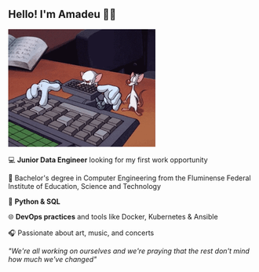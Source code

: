 ## Hello! I'm Amadeu 🧔🏻

![](https://github.com/amadeuchacar/amadeuchacar/blob/main/giphy2.gif)

💻 **Junior Data Engineer** looking for my first work opportunity

📒 Bachelor's degree in Computer Engineering from the Fluminense Federal Institute of Education, Science and Technology

💓 **Python & SQL**

🌐 **DevOps practices** and tools like Docker, Kubernetes & Ansible

🎧 Passionate about art, music, and concerts

_"We're all working on ourselves and we're praying that the rest don't mind how much we've changed"_
